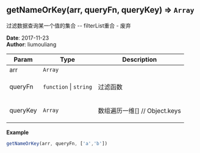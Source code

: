 ## getNameOrKey(arr, queryFn, queryKey) ⇒ <code>Array</code>
<p>过滤数据查询某一个值的集合 -- filterList重合 - 废弃</p>

**Date**: 2017-11-23  
**Author**: liumouliang  

| Param | Type | Description |
| --- | --- | --- |
| arr | <code>Array</code> |  |
| queryFn | <code>function</code> \| <code>string</code> | <p>过滤函数</p> |
| queryKey | <code>Array</code> | <p>数组遍历一维[] // Object.keys || Object.values</p> |

**Example**  
```javascript
getNameOrKey(arr, queryFn, ['a','b'])
```
